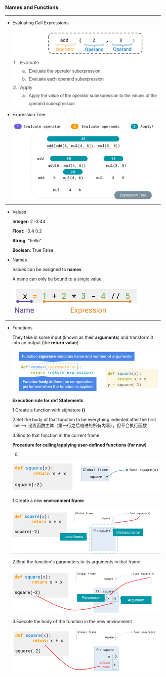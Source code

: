 ### Names and Functions

---

- Evaluating Call Expressions

  ![image](https://github.com/pepperRabbit/nju_course/blob/master/Structure_and_Interpretation_of_Computer_Programs/notes/imgs/02-1.png)


- Expression Tree

  ![image](https://github.com/pepperRabbit/nju_course/blob/master/Structure_and_Interpretation_of_Computer_Programs/notes/imgs/02-2.png)



---

- Values

  **Integer**:   2  -3  44

  **Float**:   -3.4  0.2

  **String**:   "hello"

  **Boolean**:   True   False



- Names

  Values can be assigned to **names**

  A name can only be bound to a single value

  ![image](https://github.com/pepperRabbit/nju_course/blob/master/Structure_and_Interpretation_of_Computer_Programs/notes/imgs/02-3.png)



---

- Functions

  They take in some input (known as their **arguments**) and transform it into an output (the **return value**)

  ![image](https://github.com/pepperRabbit/nju_course/blob/master/Structure_and_Interpretation_of_Computer_Programs/notes/imgs/02-4.png)

  

  **Execution rule for** **def Statements**

  1.Create a function with signature <name>**(**<parameters>**)**

  2.Set the body of that function to be everything indented after the first line --> 设置函数主体（第一行之后缩进的所有内容），但不会执行函数

  3.Bind <name> to that function in the current frame

  

  **Procedure for calling/applying user-defined functions (for now)**

  0.

  ![image](https://github.com/pepperRabbit/nju_course/blob/master/Structure_and_Interpretation_of_Computer_Programs/notes/imgs/02-5.png)

  1.Create a new **environment frame**

  ![image](https://github.com/pepperRabbit/nju_course/blob/master/Structure_and_Interpretation_of_Computer_Programs/notes/imgs/02-6.png)

  2.Bind the function's parameters to its arguments in that frame

  ![image](https://github.com/pepperRabbit/nju_course/blob/master/Structure_and_Interpretation_of_Computer_Programs/notes/imgs/02-7.png)

  3.Execute the body of the function in the new environment

  ![image](https://github.com/pepperRabbit/nju_course/blob/master/Structure_and_Interpretation_of_Computer_Programs/notes/imgs/02-8.png)

  



​		

